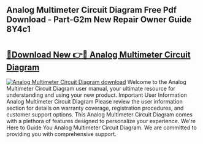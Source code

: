 ## Analog Multimeter Circuit Diagram Free Pdf Download - Part-G2m New Repair Owner Guide 8Y4c1

# <h2><a href="http://dfm5m0.blite.top/?on=Analog+Multimeter+Circuit+Diagram">🔗Download New 👉🔴 Analog Multimeter Circuit Diagram</a></h2>

[![Analog Multimeter Circuit Diagram download](https://i.imgur.com/lujVjoI.png)](http://dfm5m0.blite.top/?on=Analog+Multimeter+Circuit+Diagram)
Welcome to the Analog Multimeter Circuit Diagram user manual, your ultimate resource for understanding and using your new product. Important User Information Analog Multimeter Circuit Diagram Please review the user information section for details on warranty coverage, registration procedures, and customer support options. This Analog Multimeter Circuit Diagram comes with a plethora of features designed to personalize your experience. We're Here to Guide You Analog Multimeter Circuit Diagram. We are committed to providing you with comprehensive support.
